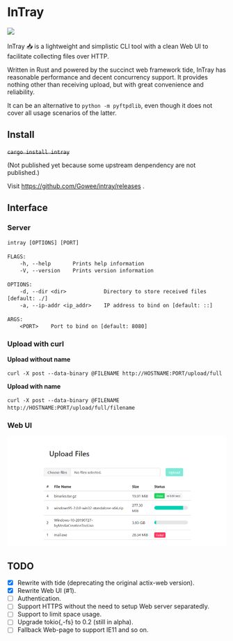 # InTray

![](https://api.travis-ci.org/Gowee/intray.svg?branch=master)

InTray 📥 is a lightweight and simplistic CLI tool with a clean Web UI to facilitate collecting files over HTTP.

Written in Rust and powered by the succinct web framework tide, InTray has reasonable performance and decent concurrency support. It provides nothing other than receiving upload, but with great convenience and reliability.

It can be an alternative to `python -m pyftpdlib`, even though it does not cover all usage scenarios of the latter.

## Install
~~`cargo install intray`~~

(Not published yet because some upstream denpendency are not published.)

Visit https://github.com/Gowee/intray/releases .

## Interface

### Server
```
intray [OPTIONS] [PORT]

FLAGS:
    -h, --help       Prints help information
    -V, --version    Prints version information

OPTIONS:
    -d, --dir <dir>            Directory to store received files [default: ./]
    -a, --ip-addr <ip_addr>    IP address to bind on [default: ::]

ARGS:
    <PORT>    Port to bind on [default: 8080]
```

### Upload with curl

**Upload without name**

`curl -X post --data-binary @FILENAME http://HOSTNAME:PORT/upload/full`

**Upload with name**

`curl -X post --data-binary @FILENAME http://HOSTNAME:PORT/upload/full/filename`

### Web UI
![A screenshot of Web UI](Screenshot.png)

## TODO
- [x] Rewrite with tide (deprecating the original actix-web version).
- [x] Rewrite Web UI (#1).
- [ ] Authentication.
- [ ] Support HTTPS without the need to setup Web server separatedly.
- [ ] Support to limit space usage.
- [ ] Upgrade tokio{,-fs} to 0.2 (still in alpha).
- [ ] Fallback Web-page to support IE11 and so on.